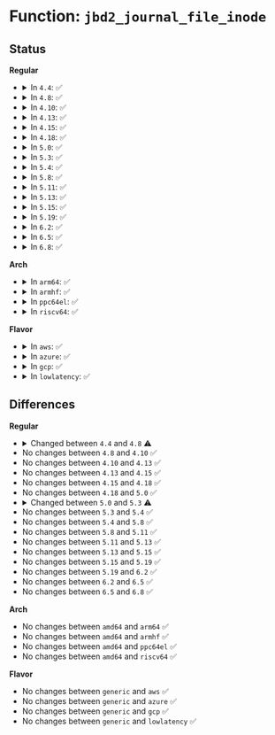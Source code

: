 # Function: <code>jbd2_journal_file_inode</code>

## Status
<b>Regular</b>
<ul>
<li>
<details>
<summary>In <code>4.4</code>: ✅</summary>

```c
int jbd2_journal_file_inode(handle_t *handle, struct jbd2_inode *jinode);
```

**Collision:** Unique Global

**Inline:** No

**Transformation:** False

**Instances:**

```
In fs/jbd2/transaction.c (ffffffff812e96b0)
Location: fs/jbd2/transaction.c:2479
Inline: False
Direct callers:
  - fs/ext4/inode.c:ext4_block_zero_page_range
  - fs/ext4/inode.c:ext4_write_end
  - fs/ext4/move_extent.c:move_extent_per_page
```
**Symbols:**

```
ffffffff812e96b0-ffffffff812e97a2: jbd2_journal_file_inode (STB_GLOBAL)
```
</details>
</li>
<li>
<details>
<summary>In <code>4.8</code>: ✅</summary>

```c
int jbd2_journal_file_inode(handle_t *handle, struct jbd2_inode *jinode, long unsigned int flags);
```

**Collision:** Unique Static

**Inline:** No

**Transformation:** False

**Instances:**

```
In fs/jbd2/transaction.c (ffffffff81315160)
Location: fs/jbd2/transaction.c:2464
Inline: False
Direct callers:
  - fs/jbd2/transaction.c:jbd2_journal_inode_add_wait
  - fs/jbd2/transaction.c:jbd2_journal_inode_add_write
```
**Symbols:**

```
ffffffff81315160-ffffffff81315278: jbd2_journal_file_inode (STB_LOCAL)
```
</details>
</li>
<li>
<details>
<summary>In <code>4.10</code>: ✅</summary>

```c
int jbd2_journal_file_inode(handle_t *handle, struct jbd2_inode *jinode, long unsigned int flags);
```

**Collision:** Unique Static

**Inline:** No

**Transformation:** False

**Instances:**

```
In fs/jbd2/transaction.c (ffffffff8132b160)
Location: fs/jbd2/transaction.c:2469
Inline: False
Direct callers:
  - fs/jbd2/transaction.c:jbd2_journal_inode_add_wait
  - fs/jbd2/transaction.c:jbd2_journal_inode_add_write
```
**Symbols:**

```
ffffffff8132b160-ffffffff8132b278: jbd2_journal_file_inode (STB_LOCAL)
```
</details>
</li>
<li>
<details>
<summary>In <code>4.13</code>: ✅</summary>

```c
int jbd2_journal_file_inode(handle_t *handle, struct jbd2_inode *jinode, long unsigned int flags);
```

**Collision:** Unique Static

**Inline:** No

**Transformation:** False

**Instances:**

```
In fs/jbd2/transaction.c (ffffffff81340390)
Location: fs/jbd2/transaction.c:2487
Inline: False
Direct callers:
  - fs/jbd2/transaction.c:jbd2_journal_inode_add_wait
  - fs/jbd2/transaction.c:jbd2_journal_inode_add_write
```
**Symbols:**

```
ffffffff81340390-ffffffff8134049b: jbd2_journal_file_inode (STB_LOCAL)
```
</details>
</li>
<li>
<details>
<summary>In <code>4.15</code>: ✅</summary>

```c
int jbd2_journal_file_inode(handle_t *handle, struct jbd2_inode *jinode, long unsigned int flags);
```

**Collision:** Unique Static

**Inline:** No

**Transformation:** False

**Instances:**

```
In fs/jbd2/transaction.c (ffffffff813649a0)
Location: fs/jbd2/transaction.c:2490
Inline: False
Direct callers:
  - fs/jbd2/transaction.c:jbd2_journal_inode_add_wait
  - fs/jbd2/transaction.c:jbd2_journal_inode_add_write
```
**Symbols:**

```
ffffffff813649a0-ffffffff81364aab: jbd2_journal_file_inode (STB_LOCAL)
```
</details>
</li>
<li>
<details>
<summary>In <code>4.18</code>: ✅</summary>

```c
int jbd2_journal_file_inode(handle_t *handle, struct jbd2_inode *jinode, long unsigned int flags);
```

**Collision:** Unique Static

**Inline:** No

**Transformation:** False

**Instances:**

```
In fs/jbd2/transaction.c (ffffffff81393110)
Location: fs/jbd2/transaction.c:2493
Inline: False
Direct callers:
  - fs/jbd2/transaction.c:jbd2_journal_inode_add_wait
  - fs/jbd2/transaction.c:jbd2_journal_inode_add_write
```
**Symbols:**

```
ffffffff81393110-ffffffff81393220: jbd2_journal_file_inode (STB_LOCAL)
```
</details>
</li>
<li>
<details>
<summary>In <code>5.0</code>: ✅</summary>

```c
int jbd2_journal_file_inode(handle_t *handle, struct jbd2_inode *jinode, long unsigned int flags);
```

**Collision:** Unique Static

**Inline:** No

**Transformation:** False

**Instances:**

```
In fs/jbd2/transaction.c (ffffffff813abe30)
Location: fs/jbd2/transaction.c:2533
Inline: False
Direct callers:
  - fs/jbd2/transaction.c:jbd2_journal_inode_add_wait
  - fs/jbd2/transaction.c:jbd2_journal_inode_add_write
```
**Symbols:**

```
ffffffff813abe30-ffffffff813abf40: jbd2_journal_file_inode (STB_LOCAL)
```
</details>
</li>
<li>
<details>
<summary>In <code>5.3</code>: ✅</summary>

```c
int jbd2_journal_file_inode(handle_t *handle, struct jbd2_inode *jinode, long unsigned int flags, loff_t start_byte, loff_t end_byte);
```

**Collision:** Unique Static

**Inline:** No

**Transformation:** False

**Instances:**

```
In fs/jbd2/transaction.c (ffffffff813d6080)
Location: fs/jbd2/transaction.c:2567
Inline: False
Direct callers:
  - fs/jbd2/transaction.c:jbd2_journal_inode_ranged_wait
  - fs/jbd2/transaction.c:jbd2_journal_inode_ranged_write
  - fs/jbd2/transaction.c:jbd2_journal_inode_add_wait
  - fs/jbd2/transaction.c:jbd2_journal_inode_add_write
```
**Symbols:**

```
ffffffff813d6080-ffffffff813d61bd: jbd2_journal_file_inode (STB_LOCAL)
```
</details>
</li>
<li>
<details>
<summary>In <code>5.4</code>: ✅</summary>

```c
int jbd2_journal_file_inode(handle_t *handle, struct jbd2_inode *jinode, long unsigned int flags, loff_t start_byte, loff_t end_byte);
```

**Collision:** Unique Static

**Inline:** No

**Transformation:** False

**Instances:**

```
In fs/jbd2/transaction.c (ffffffff813f00b0)
Location: fs/jbd2/transaction.c:2576
Inline: False
Direct callers:
  - fs/jbd2/transaction.c:jbd2_journal_inode_ranged_wait
  - fs/jbd2/transaction.c:jbd2_journal_inode_ranged_write
```
**Symbols:**

```
ffffffff813f00b0-ffffffff813f01ed: jbd2_journal_file_inode (STB_LOCAL)
```
</details>
</li>
<li>
<details>
<summary>In <code>5.8</code>: ✅</summary>

```c
int jbd2_journal_file_inode(handle_t *handle, struct jbd2_inode *jinode, long unsigned int flags, loff_t start_byte, loff_t end_byte);
```

**Collision:** Unique Static

**Inline:** No

**Transformation:** False

**Instances:**

```
In fs/jbd2/transaction.c (ffffffff8143d790)
Location: fs/jbd2/transaction.c:2644
Inline: False
Direct callers:
  - fs/jbd2/transaction.c:jbd2_journal_inode_ranged_wait
  - fs/jbd2/transaction.c:jbd2_journal_inode_ranged_write
```
**Symbols:**

```
ffffffff8143d790-ffffffff8143d8cd: jbd2_journal_file_inode (STB_LOCAL)
```
</details>
</li>
<li>
<details>
<summary>In <code>5.11</code>: ✅</summary>

```c
int jbd2_journal_file_inode(handle_t *handle, struct jbd2_inode *jinode, long unsigned int flags, loff_t start_byte, loff_t end_byte);
```

**Collision:** Unique Static

**Inline:** No

**Transformation:** False

**Instances:**

```
In fs/jbd2/transaction.c (ffffffff81459ae0)
Location: fs/jbd2/transaction.c:2642
Inline: False
Direct callers:
  - fs/jbd2/transaction.c:jbd2_journal_inode_ranged_wait
  - fs/jbd2/transaction.c:jbd2_journal_inode_ranged_write
```
**Symbols:**

```
ffffffff81459ae0-ffffffff81459c1d: jbd2_journal_file_inode (STB_LOCAL)
```
</details>
</li>
<li>
<details>
<summary>In <code>5.13</code>: ✅</summary>

```c
int jbd2_journal_file_inode(handle_t *handle, struct jbd2_inode *jinode, long unsigned int flags, loff_t start_byte, loff_t end_byte);
```

**Collision:** Unique Static

**Inline:** No

**Transformation:** False

**Instances:**

```
In fs/jbd2/transaction.c (ffffffff8145f3a0)
Location: fs/jbd2/transaction.c:2647
Inline: False
Direct callers:
  - fs/jbd2/transaction.c:jbd2_journal_inode_ranged_wait
  - fs/jbd2/transaction.c:jbd2_journal_inode_ranged_write
```
**Symbols:**

```
ffffffff8145f3a0-ffffffff8145f4ca: jbd2_journal_file_inode (STB_LOCAL)
```
</details>
</li>
<li>
<details>
<summary>In <code>5.15</code>: ✅</summary>

```c
int jbd2_journal_file_inode(handle_t *handle, struct jbd2_inode *jinode, long unsigned int flags, loff_t start_byte, loff_t end_byte);
```

**Collision:** Unique Static

**Inline:** No

**Transformation:** False

**Instances:**

```
In fs/jbd2/transaction.c (ffffffff814b4850)
Location: fs/jbd2/transaction.c:2647
Inline: False
Direct callers:
  - fs/jbd2/transaction.c:jbd2_journal_inode_ranged_wait
  - fs/jbd2/transaction.c:jbd2_journal_inode_ranged_write
```
**Symbols:**

```
ffffffff814b4850-ffffffff814b497d: jbd2_journal_file_inode (STB_LOCAL)
```
</details>
</li>
<li>
<details>
<summary>In <code>5.19</code>: ✅</summary>

```c
int jbd2_journal_file_inode(handle_t *handle, struct jbd2_inode *jinode, long unsigned int flags, loff_t start_byte, loff_t end_byte);
```

**Collision:** Unique Static

**Inline:** No

**Transformation:** False

**Instances:**

```
In fs/jbd2/transaction.c (ffffffff8153ce40)
Location: fs/jbd2/transaction.c:2665
Inline: False
Direct callers:
  - fs/jbd2/transaction.c:jbd2_journal_inode_ranged_wait
  - fs/jbd2/transaction.c:jbd2_journal_inode_ranged_write
```
**Symbols:**

```
ffffffff8153ce40-ffffffff8153cf7a: jbd2_journal_file_inode (STB_LOCAL)
```
</details>
</li>
<li>
<details>
<summary>In <code>6.2</code>: ✅</summary>

```c
int jbd2_journal_file_inode(handle_t *handle, struct jbd2_inode *jinode, long unsigned int flags, loff_t start_byte, loff_t end_byte);
```

**Collision:** Unique Static

**Inline:** No

**Transformation:** False

**Instances:**

```
In fs/jbd2/transaction.c (ffffffff815db610)
Location: fs/jbd2/transaction.c:2673
Inline: False
Direct callers:
  - fs/jbd2/transaction.c:jbd2_journal_inode_ranged_wait
  - fs/jbd2/transaction.c:jbd2_journal_inode_ranged_write
```
**Symbols:**

```
ffffffff815db610-ffffffff815db74a: jbd2_journal_file_inode (STB_LOCAL)
```
</details>
</li>
<li>
<details>
<summary>In <code>6.5</code>: ✅</summary>

```c
int jbd2_journal_file_inode(handle_t *handle, struct jbd2_inode *jinode, long unsigned int flags, loff_t start_byte, loff_t end_byte);
```

**Collision:** Unique Static

**Inline:** No

**Transformation:** False

**Instances:**

```
In fs/jbd2/transaction.c (ffffffff816130d0)
Location: fs/jbd2/transaction.c:2652
Inline: False
Direct callers:
  - fs/jbd2/transaction.c:jbd2_journal_inode_ranged_wait
  - fs/jbd2/transaction.c:jbd2_journal_inode_ranged_write
```
**Symbols:**

```
ffffffff816130d0-ffffffff8161320a: jbd2_journal_file_inode (STB_LOCAL)
```
</details>
</li>
<li>
<details>
<summary>In <code>6.8</code>: ✅</summary>

```c
int jbd2_journal_file_inode(handle_t *handle, struct jbd2_inode *jinode, long unsigned int flags, loff_t start_byte, loff_t end_byte);
```

**Collision:** Unique Static

**Inline:** No

**Transformation:** False

**Instances:**

```
In fs/jbd2/transaction.c (ffffffff8164bed0)
Location: fs/jbd2/transaction.c:2662
Inline: False
Direct callers:
  - fs/jbd2/transaction.c:jbd2_journal_inode_ranged_wait
  - fs/jbd2/transaction.c:jbd2_journal_inode_ranged_write
```
**Symbols:**

```
ffffffff8164bed0-ffffffff8164c007: jbd2_journal_file_inode (STB_LOCAL)
```
</details>
</li>
</ul>
<b>Arch</b>
<ul>
<li>
<details>
<summary>In <code>arm64</code>: ✅</summary>

```c
int jbd2_journal_file_inode(handle_t *handle, struct jbd2_inode *jinode, long unsigned int flags, loff_t start_byte, loff_t end_byte);
```

**Collision:** Unique Static

**Inline:** No

**Transformation:** False

**Instances:**

```
In fs/jbd2/transaction.c (ffff8000104c8c10)
Location: fs/jbd2/transaction.c:2576
Inline: False
Direct callers:
  - fs/jbd2/transaction.c:jbd2_journal_inode_ranged_wait
  - fs/jbd2/transaction.c:jbd2_journal_inode_ranged_write
```
**Symbols:**

```
ffff8000104c8c10-ffff8000104c8da8: jbd2_journal_file_inode (STB_LOCAL)
```
</details>
</li>
<li>
<details>
<summary>In <code>armhf</code>: ✅</summary>

```c
int jbd2_journal_file_inode(handle_t *handle, struct jbd2_inode *jinode, long unsigned int flags, loff_t start_byte, loff_t end_byte);
```

**Collision:** Unique Static

**Inline:** No

**Transformation:** False

**Instances:**

```
In fs/jbd2/transaction.c (c068c594)
Location: fs/jbd2/transaction.c:2576
Inline: False
Direct callers:
  - fs/jbd2/transaction.c:jbd2_journal_inode_ranged_wait
  - fs/jbd2/transaction.c:jbd2_journal_inode_ranged_write
```
**Symbols:**

```
c068c594-c068c718: jbd2_journal_file_inode (STB_LOCAL)
```
</details>
</li>
<li>
<details>
<summary>In <code>ppc64el</code>: ✅</summary>

```c
int jbd2_journal_file_inode(handle_t *handle, struct jbd2_inode *jinode, long unsigned int flags, loff_t start_byte, loff_t end_byte);
```

**Collision:** Unique Static

**Inline:** No

**Transformation:** False

**Instances:**

```
In fs/jbd2/transaction.c (c0000000006013d0)
Location: fs/jbd2/transaction.c:2576
Inline: False
Direct callers:
  - fs/jbd2/transaction.c:jbd2_journal_inode_ranged_wait
  - fs/jbd2/transaction.c:jbd2_journal_inode_ranged_write
```
**Symbols:**

```
c0000000006013d0-c000000000601620: jbd2_journal_file_inode (STB_LOCAL)
```
</details>
</li>
<li>
<details>
<summary>In <code>riscv64</code>: ✅</summary>

```c
int jbd2_journal_file_inode(handle_t *handle, struct jbd2_inode *jinode, long unsigned int flags, loff_t start_byte, loff_t end_byte);
```

**Collision:** Unique Static

**Inline:** No

**Transformation:** False

**Instances:**

```
In fs/jbd2/transaction.c (ffffffe000342e9a)
Location: fs/jbd2/transaction.c:2576
Inline: False
Direct callers:
  - fs/jbd2/transaction.c:jbd2_journal_inode_ranged_wait
  - fs/jbd2/transaction.c:jbd2_journal_inode_ranged_write
```
**Symbols:**

```
ffffffe000342e9a-ffffffe000342fd4: jbd2_journal_file_inode (STB_LOCAL)
```
</details>
</li>
</ul>
<b>Flavor</b>
<ul>
<li>
<details>
<summary>In <code>aws</code>: ✅</summary>

```c
int jbd2_journal_file_inode(handle_t *handle, struct jbd2_inode *jinode, long unsigned int flags, loff_t start_byte, loff_t end_byte);
```

**Collision:** Unique Static

**Inline:** No

**Transformation:** False

**Instances:**

```
In fs/jbd2/transaction.c (ffffffff813e8690)
Location: fs/jbd2/transaction.c:2576
Inline: False
Direct callers:
  - fs/jbd2/transaction.c:jbd2_journal_inode_ranged_wait
  - fs/jbd2/transaction.c:jbd2_journal_inode_ranged_write
```
**Symbols:**

```
ffffffff813e8690-ffffffff813e87cd: jbd2_journal_file_inode (STB_LOCAL)
```
</details>
</li>
<li>
<details>
<summary>In <code>azure</code>: ✅</summary>

```c
int jbd2_journal_file_inode(handle_t *handle, struct jbd2_inode *jinode, long unsigned int flags, loff_t start_byte, loff_t end_byte);
```

**Collision:** Unique Static

**Inline:** No

**Transformation:** False

**Instances:**

```
In fs/jbd2/transaction.c (ffffffff813d9110)
Location: fs/jbd2/transaction.c:2576
Inline: False
Direct callers:
  - fs/jbd2/transaction.c:jbd2_journal_inode_ranged_wait
  - fs/jbd2/transaction.c:jbd2_journal_inode_ranged_write
```
**Symbols:**

```
ffffffff813d9110-ffffffff813d924d: jbd2_journal_file_inode (STB_LOCAL)
```
</details>
</li>
<li>
<details>
<summary>In <code>gcp</code>: ✅</summary>

```c
int jbd2_journal_file_inode(handle_t *handle, struct jbd2_inode *jinode, long unsigned int flags, loff_t start_byte, loff_t end_byte);
```

**Collision:** Unique Static

**Inline:** No

**Transformation:** False

**Instances:**

```
In fs/jbd2/transaction.c (ffffffff813e5a10)
Location: fs/jbd2/transaction.c:2576
Inline: False
Direct callers:
  - fs/jbd2/transaction.c:jbd2_journal_inode_ranged_wait
  - fs/jbd2/transaction.c:jbd2_journal_inode_ranged_write
```
**Symbols:**

```
ffffffff813e5a10-ffffffff813e5b4d: jbd2_journal_file_inode (STB_LOCAL)
```
</details>
</li>
<li>
<details>
<summary>In <code>lowlatency</code>: ✅</summary>

```c
int jbd2_journal_file_inode(handle_t *handle, struct jbd2_inode *jinode, long unsigned int flags, loff_t start_byte, loff_t end_byte);
```

**Collision:** Unique Static

**Inline:** No

**Transformation:** False

**Instances:**

```
In fs/jbd2/transaction.c (ffffffff813fa280)
Location: fs/jbd2/transaction.c:2576
Inline: False
Direct callers:
  - fs/jbd2/transaction.c:jbd2_journal_inode_ranged_wait
  - fs/jbd2/transaction.c:jbd2_journal_inode_ranged_write
```
**Symbols:**

```
ffffffff813fa280-ffffffff813fa3bb: jbd2_journal_file_inode (STB_LOCAL)
```
</details>
</li>
</ul>

## Differences
<b>Regular</b>
<ul>
<li>
<details>
<summary>Changed between <code>4.4</code> and <code>4.8</code> ⚠️</summary>
<ul>
<li>
<b>Param added. </b>
<code>long unsigned int flags</code>
</li>
</ul>
</details>
</li>
<li>
No changes between <code>4.8</code> and <code>4.10</code> ✅
</li>
<li>
No changes between <code>4.10</code> and <code>4.13</code> ✅
</li>
<li>
No changes between <code>4.13</code> and <code>4.15</code> ✅
</li>
<li>
No changes between <code>4.15</code> and <code>4.18</code> ✅
</li>
<li>
No changes between <code>4.18</code> and <code>5.0</code> ✅
</li>
<li>
<details>
<summary>Changed between <code>5.0</code> and <code>5.3</code> ⚠️</summary>
<ul>
<li>
<b>Param added. </b>
<code>loff_t start_byte</code>
</li>
<li>
<b>Param added. </b>
<code>loff_t end_byte</code>
</li>
</ul>
</details>
</li>
<li>
No changes between <code>5.3</code> and <code>5.4</code> ✅
</li>
<li>
No changes between <code>5.4</code> and <code>5.8</code> ✅
</li>
<li>
No changes between <code>5.8</code> and <code>5.11</code> ✅
</li>
<li>
No changes between <code>5.11</code> and <code>5.13</code> ✅
</li>
<li>
No changes between <code>5.13</code> and <code>5.15</code> ✅
</li>
<li>
No changes between <code>5.15</code> and <code>5.19</code> ✅
</li>
<li>
No changes between <code>5.19</code> and <code>6.2</code> ✅
</li>
<li>
No changes between <code>6.2</code> and <code>6.5</code> ✅
</li>
<li>
No changes between <code>6.5</code> and <code>6.8</code> ✅
</li>
</ul>
<b>Arch</b>
<ul>
<li>
No changes between <code>amd64</code> and <code>arm64</code> ✅
</li>
<li>
No changes between <code>amd64</code> and <code>armhf</code> ✅
</li>
<li>
No changes between <code>amd64</code> and <code>ppc64el</code> ✅
</li>
<li>
No changes between <code>amd64</code> and <code>riscv64</code> ✅
</li>
</ul>
<b>Flavor</b>
<ul>
<li>
No changes between <code>generic</code> and <code>aws</code> ✅
</li>
<li>
No changes between <code>generic</code> and <code>azure</code> ✅
</li>
<li>
No changes between <code>generic</code> and <code>gcp</code> ✅
</li>
<li>
No changes between <code>generic</code> and <code>lowlatency</code> ✅
</li>
</ul>
